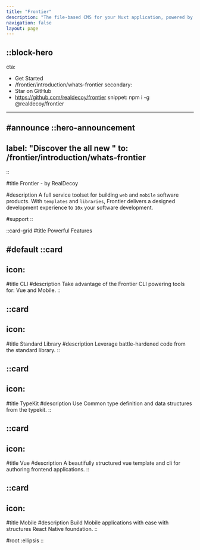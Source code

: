 ```yaml
---
title: "Frontier"
description: "The file-based CMS for your Nuxt application, powered by Markdown and Vue components."
navigation: false
layout: page
---
```


::block-hero
---
cta:
  - Get Started
  - /frontier/introduction/whats-frontier
secondary:
  - Star on GitHub
  - https://github.com/realdecoy/frontier
snippet: npm i -g @realdecoy/frontier
---

#announce
  ::hero-announcement
  ---
  label: "Discover the all new "
  to: /frontier/introduction/whats-frontier
  ---
  ::

#title
Frontier - by RealDecoy

#description
A full service toolset for building `web` and `mobile` software products. With `templates` and `libraries`, Frontier delivers a designed development experience to `10x` your software development. 

#support
::

::card-grid
#title
Powerful Features

#default
  ::card
  ---
  icon: 
  ---
  #title
  CLI
  #description
  Take advantage of the Frontier CLI powering tools for: Vue and Mobile.
  ::

  ::card
  ---
  icon: 
  ---
  #title
  Standard Library
  #description
  Leverage battle-hardened code from the standard library.
  ::

  ::card
  ---
  icon: 
  ---
  #title
  TypeKit
  #description
  Use Common type definition and data structures from the typekit.
  ::

  ::card
  ---
  icon: 
  ---
  #title
  Vue
  #description
  A beautifully structured vue template and cli for authoring frontend applications.
  ::

  ::card
  ---
  icon: 
  ---
  #title
  Mobile
  #description
  Build Mobile applications with ease with structures React Native foundation.
  ::

#root
:ellipsis
::

